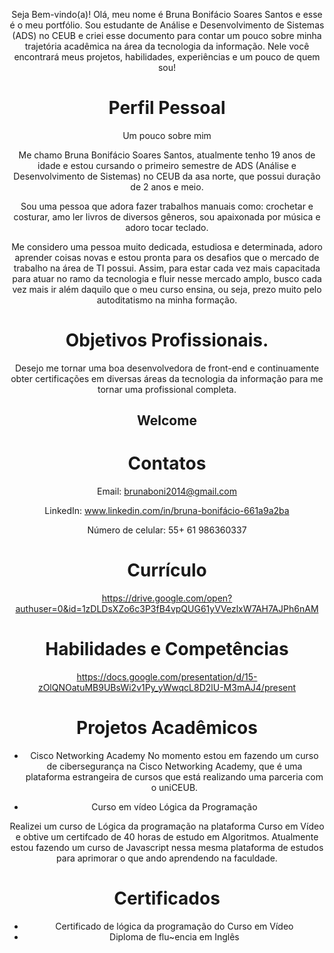 <header>

Seja Bem-vindo(a)!
Olá, meu nome é Bruna Bonifácio Soares Santos e esse é o meu portfólio. Sou estudante de Análise e Desenvolvimento de Sistemas (ADS) no CEUB e criei esse documento para contar um pouco sobre minha trajetória acadêmica na área da tecnologia da informação. Nele você encontrará meus projetos, habilidades, experiências e um pouco de quem sou! 

# Perfil Pessoal

Um pouco sobre mim


Me chamo Bruna Bonifácio Soares Santos, atualmente tenho 19 anos de idade e estou cursando o primeiro semestre de ADS (Análise e Desenvolvimento de Sistemas) no CEUB da asa norte, que possui duração de 2 anos e meio. 

Sou uma pessoa que adora fazer trabalhos manuais como: crochetar e costurar, amo ler livros de diversos gêneros, sou apaixonada por música e adoro tocar teclado.

 Me considero uma pessoa muito dedicada, estudiosa e determinada, adoro aprender coisas novas e estou pronta para os desafios que o mercado de trabalho na área de TI possui.  Assim, para estar cada vez mais capacitada para atuar no ramo da tecnologia e fluir nesse mercado amplo, busco cada vez mais ir além daquilo que o meu curso ensina, ou seja, prezo muito pelo autoditatismo na minha formação.  

# Objetivos Profissionais.
Desejo me tornar uma boa desenvolvedora de front-end e continuamente obter certificações em diversas áreas da tecnologia da informação para me tornar uma profissional completa. 
## Welcome

# Contatos 

Email: brunaboni2014@gmail.com


LinkedIn: www.linkedin.com/in/bruna-bonifácio-661a9a2ba


 Número de celular: 55+ 61 986360337 

 # Currículo

 https://drive.google.com/open?authuser=0&id=1zDLDsXZo6c3P3fB4vpQUG61yVVezlxW7AH7AJPh6nAM

 # Habilidades e Competências

 https://docs.google.com/presentation/d/15-zOlQNOatuMB9UBsWi2v1Py_yWwqcL8D2lU-M3mAJ4/present

 # Projetos Acadêmicos

 - Cisco Networking Academy 
No momento estou em fazendo um curso de cibersegurança na Cisco Networking Academy, que é uma plataforma estrangeira de cursos que está realizando uma parceria com o uniCEUB.

- Curso em vídeo Lógica da Programação

Realizei um curso de Lógica da programação na plataforma Curso em Vídeo e obtive um certifcado de 40 horas de estudo em Algoritmos. Atualmente estou fazendo um curso de Javascript nessa mesma plataforma de estudos para aprimorar o que ando aprendendo na faculdade.


# Certificados 

- Certificado de lógica da programação do Curso em Vídeo
- Diploma de flu~encia em Inglês

 



